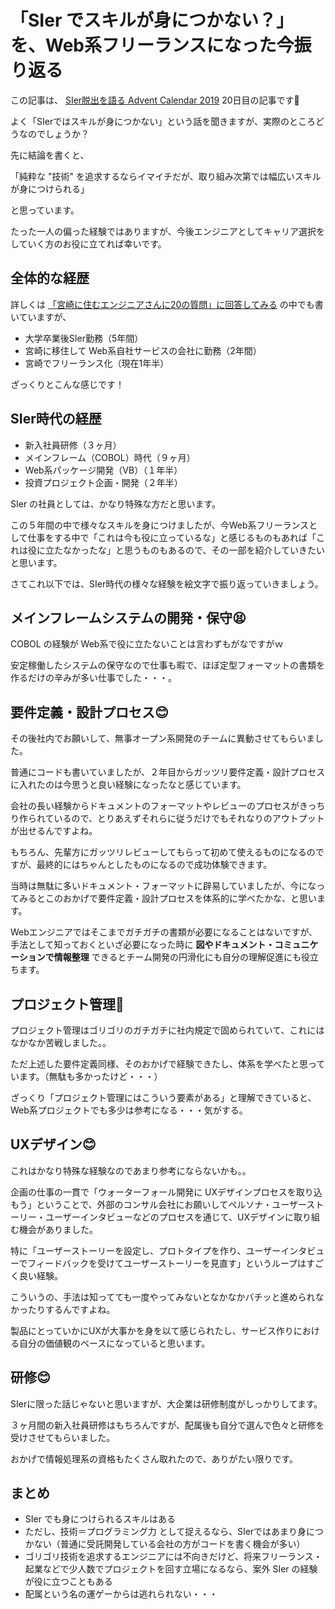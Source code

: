 # 「SIer でスキルが身につかない？」を、Web系フリーランスになった今振り返る


この記事は、 [SIer脱出を語る Advent Calendar 2019](https://qiita.com/advent-calendar/2019/sier) 20日目の記事です🎉

よく「SIerではスキルが身につかない」という話を聞きますが、実際のところどうなのでしょうか？

先に結論を書くと、

「純粋な "技術" を追求するならイマイチだが、取り組み次第では幅広いスキルが身につけられる」

と思っています。

たった一人の偏った経験ではありますが、今後エンジニアとしてキャリア選択をしていく方のお役に立てれば幸いです。

## 全体的な経歴
詳しくは [「宮崎に住むエンジニアさんに20の質問」に回答してみる](20questions) の中でも書いていますが、

- 大学卒業後SIer勤務（5年間）
- 宮崎に移住して Web系自社サービスの会社に勤務（2年間）
- 宮崎でフリーランス化（現在1年半）

ざっくりとこんな感じです！

## SIer時代の経歴

- 新入社員研修（３ヶ月）
- メインフレーム（COBOL）時代（９ヶ月）
- Web系パッケージ開発（VB）（１年半）
- 投資プロジェクト企画・開発（２年半）

SIer の社員としては、かなり特殊な方だと思います。

この５年間の中で様々なスキルを身につけましたが、今Web系フリーランスとして仕事をする中で「これは今も役に立っているな」と感じるものもあれば「これは役に立たなかったな」と思うものもあるので、その一部を紹介していきたいと思います。

さてこれ以下では、SIer時代の様々な経験を絵文字で振り返っていきましょう。

## メインフレームシステムの開発・保守😫
COBOL の経験が Web系で役に立たないことは言わずもがなですがｗ

安定稼働したシステムの保守なので仕事も暇で、ほぼ定型フォーマットの書類を作るだけの辛みが多い仕事でした・・・。

## 要件定義・設計プロセス😊
その後社内でお願いして、無事オープン系開発のチームに異動させてもらいました。

普通にコードも書いていましたが、２年目からガッツリ要件定義・設計プロセスに入れたのは今思うと良い経験になったなと感じています。

会社の長い経験からドキュメントのフォーマットやレビューのプロセスがきっちり作られているので、とりあえずそれらに従うだけでもそれなりのアウトプットが出せるんですよね。

もちろん、先輩方にガッツリレビューしてもらって初めて使えるものになるのですが、最終的にはちゃんとしたものになるので成功体験できます。

当時は無駄に多いドキュメント・フォーマットに辟易していましたが、今になってみるとこのおかげで要件定義・設計プロセスを体系的に学べたかな、と思います。

Webエンジニアではそこまでガチガチの書類が必要になることはないですが、手法として知っておくといざ必要になった時に **図やドキュメント・コミュニケーションで情報整理** できるとチーム開発の円滑化にも自分の理解促進にも役立ちます。

## プロジェクト管理🙂
プロジェクト管理はゴリゴリのガチガチに社内規定で固められていて、これにはなかなか苦戦しました。。

ただ上述した要件定義同様、そのおかげで経験できたし、体系を学べたと思っています。（無駄も多かったけど・・・）

ざっくり「プロジェクト管理にはこういう要素がある」と理解できていると、Web系プロジェクトでも多少は参考になる・・・気がする。

## UXデザイン😊
これはかなり特殊な経験なのであまり参考にならないかも。。

企画の仕事の一貫で「ウォーターフォール開発に UXデザインプロセスを取り込もう」ということで、外部のコンサル会社にお願いしてペルソナ・ユーザーストーリー・ユーザーインタビューなどのプロセスを通じて、UXデザインに取り組む機会がありました。

特に「ユーザーストーリーを設定し、プロトタイプを作り、ユーザーインタビューでフィードバックを受けてユーザーストーリーを見直す」というループはすごく良い経験。

こういうの、手法は知ってても一度やってみないとなかなかバチッと進められなかったりするんですよね。

製品にとっていかにUXが大事かを身を以て感じられたし、サービス作りにおける自分の価値観のベースになっていると思います。

## 研修😊
SIerに限った話じゃないと思いますが、大企業は研修制度がしっかりしてます。

３ヶ月間の新入社員研修はもちろんですが、配属後も自分で選んで色々と研修を受けさせてもらいました。

おかげで情報処理系の資格もたくさん取れたので、ありがたい限りです。


## まとめ

- SIer でも身につけられるスキルはある
- ただし、技術＝プログラミング力 として捉えるなら、SIerではあまり身につかない（普通に受託開発している会社の方がコードを書く機会が多い）
- ゴリゴリ技術を追求するエンジニアには不向きだけど、将来フリーランス・起業などで少人数でプロジェクトを回す立場になるなら、案外 SIer の経験が役に立つこともある
- 配属という名の運ゲーからは逃れられない・・・
